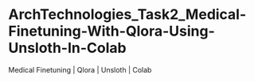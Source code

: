 # ArchTechnologies_Task2_Medical-Finetuning-With-Qlora-Using-Unsloth-In-Colab
Medical Finetuning |  Qlora |  Unsloth | Colab
